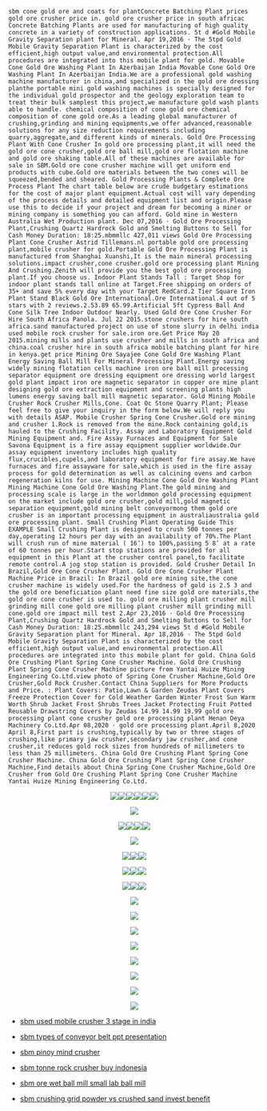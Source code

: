 ```
sbm cone gold ore and coats for plantConcrete Batching Plant prices gold ore crusher price in. gold ore crusher price in south africac Concrete Batching Plants are used for manufacturing of high quality concrete in a variety of construction applications. 5t d #Gold Mobile Gravity Separation plant for Mineral. Apr 19,2016 · The 5tpd Gold Mobile Gravity Separation Plant is characterized by the cost efficient,high output value,and environmental protection.All procedures are integrated into this mobile plant for gold. Movable Cone Gold Ore Washing Plant In Azerbaijan India Movable Cone Gold Ore Washing Plant In Azerbaijan India.We are a professional gold washing machine manufacturer in china,and specialized in the gold ore dressing planthe portable mini gold washing machines is specially designed for the individual gold prospector and the geology exploration team to treat their bulk samplest this project,we manufacture gold wash plants able to handle. chemical composition of cone gold ore chemical composition of cone gold ore.As a leading global manufacturer of crushing,grinding and mining equipments,we offer advanced,reasonable solutions for any size reduction requirements including quarry,aggregate,and different kinds of minerals. Gold Ore Processing Plant With Cone Crusher In gold ore processing plant,it will need the gold ore cone crusher,gold ore ball mill,gold ore flotation machine and gold ore shaking table.All of these machines are available for sale in SBM.Gold ore cone crusher machine will get uniform end products with cube.Gold ore materials between the two cones will be squeezed,bended and sheared. Gold Processing Plants & Complete Ore Process Plant The chart table below are crude budgetary estimations for the cost of major plant equipment.Actual cost will vary depending of the process details and detailed equipment list and origin.Please use this to decide if your project and dream for becoming a miner or mining company is something you can afford. Gold mine in Western Australia Wet Production plant. Dec 07,2016 · Gold Ore Processing Plant,Crushing Quartz Hardrock Gold and Smelting Buttons to Sell for Cash Money Duration: 18:25.mbmmllc 427,011 views Gold Ore Processing Plant Cone Crusher Astrid Tillemans.nl portable gold ore processing plant,mobile crusher for gold.Portable Gold Ore Processing Plant is manufactured from Shanghai Xuanshi,It is the main mineral processing solutions.impact crusher,cone crusher.gold ore processing plant Mining And Crushing.Zenith will provide you the best gold ore processing plant.If you choose us. Indoor Plant Stands Tall : Target Shop for indoor plant stands tall online at Target.Free shipping on orders of 35+ and save 5% every day with your Target RedCard.2 Tier Square Iron Plant Stand Black Gold Ore International.Ore International.4 out of 5 stars with 2 reviews.2.53.89 65.99.Artificial 5ft Cypress Ball And Cone Silk Tree Indoor Outdoor Nearly. Used Gold Ore Cone Crusher For Hire South Africa Panola. Jul 22 2015.stone crushers for hire south africa.sand manufactured project on use of stone slurry in delhi india used mobile rock crusher for sale.iron ore.Get Price May 20 2015.mining mills and plants use crusher and mills in south africa and china.coal crusher hire in south africa mobile batching plant for hire in kenya.get price Mining Ore Sayajee Cone Gold Ore Washing Plant Energy Saving Ball Mill For Mineral Processing Plant.Energy saving widely mining flotation cells machine iron ore ball mill processing separator equipment ore dressing equipment ore dressing world largest gold plant impact iron ore magnetic separator in copper ore mine plant designing gold ore extraction equipment and screening plants high lumens energy saving ball mill magnetic separator. Gold Mining Mobile Crusher Rock Crusher Mills,Cone. Coat Oc Stone Quarry Plant; Please feel free to give your inquiry in the form below.We will reply you with details ASAP. Mobile Crusher Spring Cone Crusher.Gold ore mining and crusher 1.Rock is removed from the mine.Rock containing gold,is hauled to the Crushing Facility. Assay and Laboratory Equipment Gold Mining Equipment and. Fire Assay Furnaces and Equipment for Sale Savona Equipment is a fire assay equipment supplier worldwide.Our assay equipment inventory includes high quality flux,crucibles,cupels,and laboratory equipment for fire assay.We have furnaces and fire assayware for sale,which is used in the fire assay process for gold determination as well as calcining ovens and carbon regeneration kilns for use. Mining Machine Cone Gold Ore Washing Plant Mining Machine Cone Gold Ore Washing Plant.The gold mining and processing scale is large in the worldmmon gold processing equipment on the market include gold ore crusher,gold mill,gold magnetic separation equipment,gold mining belt conveyormong them gold ore crusher is an important processing equipment in australiaustralia gold ore processing plant. Small Crushing Plant Operating Guide This EXAMPLE Small Crushing Plant is designed to crush 500 tonnes per day,operating 12 hours per day with an availability of 70%.The Plant will crush run of mine material ( 16″) to 100%,passing 5 8″ at a rate of 60 tonnes per hour.Start stop stations are provided for all equipment in this Plant at the crusher control panel,to facilitate remote control.A jog stop station is provided. Gold Crusher Detail In Brazil,Gold Ore Cone Crusher Plant. Gold Ore Cone Crusher Plant Machine Price in Brazil: In Brazil gold ore mining site,the cone crusher machine is widely used.For the hardness of gold is 2.5 3 and the gold ore beneficiation plant need fine size gold ore materials,the gold ore cone crusher is used to. gold ore milling plant crusher mill grinding mill cone gold ore milling plant crusher mill grinding mill cone.gold ore impact mill test 2.Apr 23,2016 · Gold Ore Processing Plant,Crushing Quartz Hardrock Gold and Smelting Buttons to Sell for Cash Money Duration: 18:25.mbmmllc 243,294 views 5t d #Gold Mobile Gravity Separation plant for Mineral. Apr 18,2016 · The 5tpd Gold Mobile Gravity Separation Plant is characterized by the cost efficient,high output value,and environmental protection.All procedures are integrated into this mobile plant for gold. China Gold Ore Crushing Plant Spring Cone Crusher Machine. Gold Ore Crushing Plant Spring Cone Crusher Machine picture from Yantai Huize Mining Engineering Co.Ltd.view photo of Spring Cone Crusher Machine,Gold Ore Crusher,Gold Rock Crusher.Contact China Suppliers for More Products and Price. : Plant Covers: Patio,Lawn & Garden Zeudas Plant Covers Freeze Protection Cover for Cold Weather Garden Winter Frost Sun Warm Worth Shrub Jacket Frost Shrubs Trees Jacket Protecting Fruit Potted Reusable Drawstring Covers by Zeudas 14.99 14.99 19.99 gold ore processing plant cone crusher gold ore processing plant Henan Deya Machinery Co.Ltd.Apr 08,2020 · gold ore processing plant.April 8,2020 April 8,First part is crushing,typically by two or three stages of crushing,like primary jaw crusher,secondary jaw crusher,and cone crusher,it reduces gold rock sizes from hundreds of millimeters to less than 25 millimeters. China Gold Ore Crushing Plant Spring Cone Crusher Machine. China Gold Ore Crushing Plant Spring Cone Crusher Machine,Find details about China Spring Cone Crusher Machine,Gold Ore Crusher from Gold Ore Crushing Plant Spring Cone Crusher Machine Yantai Huize Mining Engineering Co.Ltd. 
```

<div align="center">
  
<a rel="nofollow" href="https://m.shibang-china.com?f=github&k=sbm+cone+gold+ore+and+coats+for+plant"><img src="https://static.shibang-china.com/en/l.png"></a><img src="https://static.shibang-china.com/en/hw.png"><a rel="nofollow" href="https://m.shibang-china.com/product/?f=github&k=sbm+cone+gold+ore+and+coats+for+plant"><img src="https://static.shibang-china.com/en/p.png"></a><a rel="nofollow" href="https://m.shibang-china.com/cases/?f=github&k=sbm+cone+gold+ore+and+coats+for+plant"><img src="https://static.shibang-china.com/en/c.png"></a><a rel="nofollow" href="https://m.shibang-china.com/news/?f=github&k=sbm+cone+gold+ore+and+coats+for+plant"><img src="https://static.shibang-china.com/en/n.png"></a><a rel="nofollow" href="https://m.shibang-china.com?f=github&k=sbm+cone+gold+ore+and+coats+for+plant"><img src="https://static.shibang-china.com/en/m.png"></a>

<a rel="nofollow" href="https://m.shibang-china.com/product/?f=github&k=sbm+cone+gold+ore+and+coats+for+plant"><img src="https://static.shibang-china.com/en/b.jpg"></a>
  
<a rel="nofollow" href="https://m.shibang-china.com/solution-aggregate.html?f=github&k=sbm+cone+gold+ore+and+coats+for+plant"><img src="https://static.shibang-china.com/en/a.jpg"></a><a rel="nofollow" href="https://m.shibang-china.com/solution-mine.html?f=github&k=sbm+cone+gold+ore+and+coats+for+plant"><img src="https://static.shibang-china.com/en/m.jpg"></a><a rel="nofollow" href="https://m.shibang-china.com/solution-mill.html?f=github&k=sbm+cone+gold+ore+and+coats+for+plant"><img src="https://static.shibang-china.com/en/g.jpg"></a><a rel="nofollow" href="https://m.shibang-china.com/solution-epc.html?f=github&k=sbm+cone+gold+ore+and+coats+for+plant"><img src="https://static.shibang-china.com/en/e.jpg"></a>

<a rel="nofollow" href="https://m.shibang-china.com/product/?f=github&k=sbm+cone+gold+ore+and+coats+for+plant"><img src="https://static.shibang-china.com/en/a-p.png"></a>

<a rel="nofollow" href="https://m.shibang-china.com/product/crusher/c6x.html?f=github&k=sbm+cone+gold+ore+and+coats+for+plant"><img src="https://static.shibang-china.com/en/j.jpg"></a><a rel="nofollow" href="https://m.shibang-china.com/product/crusher/ci5x.html?f=github&k=sbm+cone+gold+ore+and+coats+for+plant"><img src="https://static.shibang-china.com/en/i.jpg"></a><a rel="nofollow" href="https://m.shibang-china.com/product/crusher/hst.html?f=github&k=sbm+cone+gold+ore+and+coats+for+plant"><img src="https://static.shibang-china.com/en/c.jpg"></a>

<a rel="nofollow" href="https://m.shibang-china.com/product/mill/mtw.html?f=github&k=sbm+cone+gold+ore+and+coats+for+plant"><img src="https://static.shibang-china.com/en/mtw.jpg"></a><a rel="nofollow" href="https://m.shibang-china.com/product/mill/scm.html?f=github&k=sbm+cone+gold+ore+and+coats+for+plant"><img src="https://static.shibang-china.com/en/scm.jpg"></a><a rel="nofollow" href="https://m.shibang-china.com/product/mill/lm.html?f=github&k=sbm+cone+gold+ore+and+coats+for+plant"><img src="https://static.shibang-china.com/en/lm.jpg"></a>

<a rel="nofollow" href="https://m.shibang-china.com/product/sand/vsi6x.html?f=github&k=sbm+cone+gold+ore+and+coats+for+plant"><img src="https://static.shibang-china.com/en/6x.jpg"></a><a rel="nofollow" href="https://m.shibang-china.com/product/sand/vu.html?f=github&k=sbm+cone+gold+ore+and+coats+for+plant"><img src="https://static.shibang-china.com/en/vu.jpg"></a><a rel="nofollow" href="https://m.shibang-china.com/product/mobile/klun.html?f=github&k=sbm+cone+gold+ore+and+coats+for+plant"><img src="https://static.shibang-china.com/en/k.jpg"></a>

<a rel="nofollow" href="https://m.shibang-china.com/cases/?f=github&k=sbm+cone+gold+ore+and+coats+for+plant"><img src="https://static.shibang-china.com/en/case.png"></a>

<a rel="nofollow" href="https://m.shibang-china.com/cases/aggregate/202.html?f=github&k=sbm+cone+gold+ore+and+coats+for+plant"><img src="https://static.shibang-china.com/en/c-1.jpg"></a>

<a rel="nofollow" href="https://m.shibang-china.com/cases/aggregate/203.html?f=github&k=sbm+cone+gold+ore+and+coats+for+plant"><img src="https://static.shibang-china.com/en/c-2.jpg"></a>

<a rel="nofollow" href="https://m.shibang-china.com/cases/mill/123.html?f=github&k=sbm+cone+gold+ore+and+coats+for+plant"><img src="https://static.shibang-china.com/en/c-3.jpg"></a>

<a rel="nofollow" href="https://m.shibang-china.com/contact_us.html?f=github&k=sbm+cone+gold+ore+and+coats+for+plant"><img src="https://static.shibang-china.com/en/contact.png"></a>

<a rel="nofollow" href="https://swt.shibang-china.com/?f=github&k=sbm+cone+gold+ore+and+coats+for+plant"><img src="https://static.shibang-china.com/en/chat.png"></a>

<a rel="nofollow" href="https://whatsapp.shibangsoft.com/WhatsApp.php?f=github&k=sbm+cone+gold+ore+and+coats+for+plant"><img src="https://static.shibang-china.com/en/whatsapp.png"></a>

<a rel="nofollow" href="https://m.shibang-china.com/?f=github&k=sbm+cone+gold+ore+and+coats+for+plant"><img src="https://static.shibang-china.com/en/website.png"></a>

</div>


* [sbm used mobile crusher 3 stage in india](sbm%20used%20mobile%20crusher%203%20stage%20in%20india.md)

* [sbm types of conveyor belt ppt presentation](sbm%20types%20of%20conveyor%20belt%20ppt%20presentation.md)

* [sbm pinoy mind crusher](sbm%20pinoy%20mind%20crusher.md)

* [sbm tonne rock crusher buy indonesia](sbm%20tonne%20rock%20crusher%20buy%20indonesia.md)

* [sbm ore wet ball mill small lab ball mill](sbm%20ore%20wet%20ball%20mill%20small%20lab%20ball%20mill.md)

* [sbm crushing grid powder vs crushed sand invest benefit](sbm%20crushing%20grid%20powder%20vs%20crushed%20sand%20invest%20benefit.md)